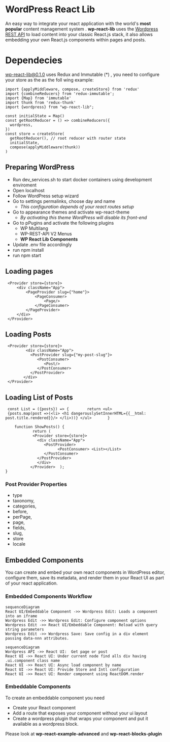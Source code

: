 
# WordPress React Lib
An easy way to integrate your react application with the world's **most popular** content management system . **wp-react-lib** uses the [Wordpress REST API](https://developer.wordpress.org/rest-api/) to load content into your classic React.js stack, it also allows embedding your own React.js components within pages and posts.

# Dependecies

wp-react-lib@0.1.0 uses  Redux and Immutable (*) , you need to configure your  store as the as the foll wing example:

    import {applyMiddleware, compose, createStore} from 'redux'  
    import {combineReducers} from 'redux-immutable';  
    import {Map} from 'immutable'  
    import thunk from 'redux-thunk'  
    import {wordpress} from "wp-react-lib";
    
    const initialState = Map()  
    const getRootReducer = () => combineReducers({  
      wordpress,  
    })  
    const store = createStore(  
      getRootReducer(), // root reducer with router state      
      initialState,  
      compose(applyMiddleware(thunk))  
    )
    


## Preparing WordPress

- Run dev_services.sh to start docker containers using development enviroment
- Open localhost
- Follow WordPress setup wizard
- Go to settings  permalinks, choose  day and name
  - *This configuration depends of your react routes setup*
- Go to appearance themes and activate wp-react-theme
  - *By activating this theme WordPress will disable its front-end*
- Go to pPugins and activate the following plugins
  - WP Multilang
  - WP-REST-API V2 Menus
  - **WP React Lib Components**
- Update .env file  accordingly
- run npm install
- run npm start

## Loading pages

     <Provider store={store}>  
	     <div className="App">  
		     <PageProvider slug={"home"}>  
			     <PageConsumer> 
				     <Page/> 
			     </PageConsumer> 
		     </PageProvider> 
	     </div>
     </Provider>



## Loading Posts

     <Provider store={store}>        
		     <div className="App">    
               <PostProvider slug={"my-post-slug"}>    
                  <PostConsumer>   
                     <Post/>   
                  </PostConsumer>   
               </PostProvider>   
            </div>  
     </Provider>  

## Loading List of Posts

     const List = ({posts}) => {        return <ul>  
     {posts.map(post =>(<li> <h1 dangerouslySetInnerHTML={{__html: post.title.rendered}}/> </li>))} </ul>       }    
             
        function ShowPosts() {    
                return (    
                <Provider store={store}>    
                  <div className="App">    
                     <PostProvider>    
                           <PostConsumer> <List></List>   
                     </PostConsumer>   
                  </PostProvider>   
                  </div>   
               </Provider>  );    
    }  
### Post Provider Properties

- type
- taxonomy,
- categories,
- before,
- perPage,
- page,
- fields,
- slug,
- store
- locale

## Embedded Components

You can  create and embed your own react components in WordPress editor, configure them, save its metadata, and render them in your React UI as part of your react application.

### Embedded Components Workflow
```mermaid  
sequenceDiagram  
React UI/Embeddable Component ->> Wordpress Edit: Loads a component into an iframe  
Wordpress Edit ->> Wordpress Edit: Configure component options  
Wordpress Edit ->> React UI/Embeddable Component: Reload with query string parameters  
Wordpress Edit ->> Wordpress Save: Save config in a div element passing data-nnn attributes.  
```  
```mermaid  
sequenceDiagram  
Wordpress API ->> React UI:  Get page or post  
React UI ->> React UI: Under current node find alls div having .ui.component class name  
React UI ->> React UI: Async load component by name  
React UI ->> React UI: Provide Store and Intl configuration  
React UI ->> React UI: Render component using ReactDOM.render  
```  
### Embeddable Components
To create an embeddable component you need
- Create your React component
- Add a route that exposes your component without your ui layout
- Create a wordpress plugin that wraps your component and put it available as a wordpress block.

Please look at **wp-react-example-advanced** and **wp-react-blocks-plugin**

